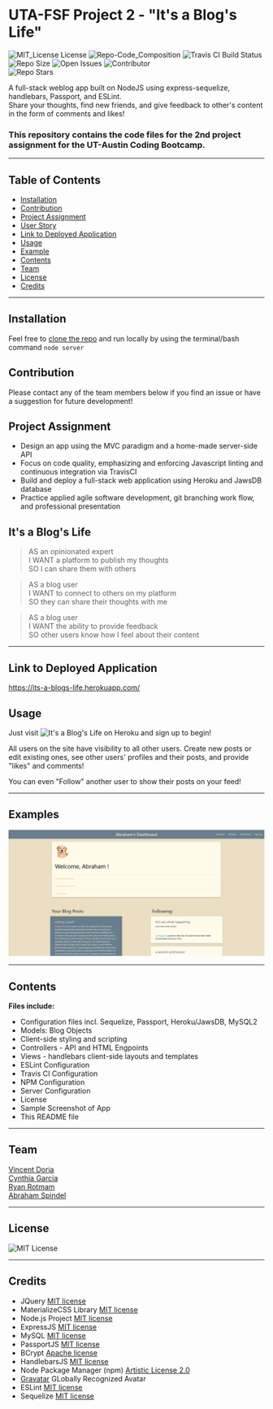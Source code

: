 # UTA-FSF Project 2 - "It's a Blog's Life" 
 ![MIT_License License](https://img.shields.io/badge/License-MIT_License-brightgreen)
 ![Repo-Code_Composition](https://img.shields.io/github/languages/top/Cenzo-cmd/Project-2) 
 ![Travis CI Build Status](https://img.shields.io/travis/Cenzo-cmd/Project-2)
 ![Repo Size](https://img.shields.io/github/repo-size/Cenzo-cmd/Project-2)
 ![Open Issues](https://img.shields.io/github/issues/Cenzo-cmd/Project-2)
 ![Contributor](https://img.shields.io/github/contributors/cenzo-cmd/project-2)  
 ![Repo Stars](https://img.shields.io/github/stars/cenzo-cmd/project-2?style=social)
  

A full-stack weblog app built on NodeJS using express-sequelize, handlebars, Passport, and ESLint.  
Share your thoughts, find new friends, and give feedback to other's content in the form of comments and likes!


### This repository contains the code files for the 2nd project assignment for the UT-Austin Coding Bootcamp.

---


## Table of Contents

* [Installation](#Installation)  
* [Contribution](#Contribution)  
* [Project Assignment](#Project-Assignment)  
* [User Story](#It's-a-Blog's-Life)  
* [Link to Deployed Application](#Link-to-Deployed-Application)  
* [Usage](#Usage)  
* [Example](#Example)  
* [Contents](#Contents)  
* [Team](#Author)  
* [License](#License)  
* [Credits](#Credits)  
  
 ---
 
 
## Installation

Feel free to [clone the repo](https://github.com/Cenzo-cmd/Project-2) and run locally by using the terminal/bash command `node server`

## Contribution

Please contact any of the team members below if you find an issue or have a suggestion for future development!
 
## Project Assignment

- Design an app using the MVC paradigm and a home-made server-side API
- Focus on code quality, emphasizing and enforcing Javascript linting and continuous integration via TravisCI
- Build and deploy a full-stack web application using Heroku and JawsDB database  
- Practice applied agile software development, git branching work flow, and professional presentation  


## It's a Blog's Life

>AS an opinionated expert  
>I WANT a platform to publish my thoughts  
>SO I can share them with others  

>AS a blog user  
>I WANT to connect to others on my platform  
>SO they can share their thoughts with me  

>AS a blog user  
>I WANT the ability to provide feedback  
>SO other users know how I feel about their content  


---

## Link to Deployed Application

https://its-a-blogs-life.herokuapp.com/


## Usage 

Just visit ![It's a Blog's Life](https://dashboard.heroku.com/apps/its-a-blogs-life) on Heroku and sign up to begin!  
  
All users on the site have visibility to all other users. Create new posts or edit existing ones, see other users' profiles and their posts, and provide "likes" and comments!  

You can even "Follow" another user to show their posts on your feed!

---

## Examples

![Screenshot of deployed app](./app-screenshot.png)

---

## Contents
**Files include:**
* Configuration files incl. Sequelize, Passport, Heroku/JawsDB, MySQL2
* Models: Blog Objects
* Client-side styling and scripting
* Controllers - API and HTML Engpoints
* Views - handlebars client-side layouts and templates
* ESLint Configuration
* Travis CI Configuration
* NPM Configuration
* Server Configuration
* License
* Sample Screenshot of App 
* This README file

---

## Team
[Vincent Doria](https://github.com/Cenzo-cmd)  
[Cynthia Garcia](https://github.com/caersun)  
[Ryan Rotmam](https://github.com/ryanrotman)  
[Abraham Spindel](https://github.com/abraspin)

---

## License
![MIT License](https://github.com/Cenzo-cmd/Project-2/blob/main/LICENSE)

---

## Credits
* JQuery [MIT license](https://jquery.org/license/)   
* MaterializeCSS Library [MIT license](https://github.com/Dogfalo/materialize/blob/master/LICENSE)    
* Node.js Project [MIT license](https://raw.githubusercontent.com/nodejs/node/master/LICENSE)   
* ExpressJS [MIT license](https://github.com/expressjs/express/blob/HEAD/LICENSE)   
* MySQL [MIT license](https://github.com/mysqljs/mysql/blob/master/License)  
* PassportJS [MIT license](https://github.com/jaredhanson/passport/blob/master/LICENSE)  
* BCrypt [Apache license]( https://github.com/patrickfav/bcrypt/blob/master/LICENSE) 
* HandlebarsJS [MIT license]( https://github.com/handlebars-lang/handlebars.js/blob/master/LICENSE) 
* Node Package Manager (npm) [Artistic License 2.0](https://www.npmjs.com/policies/npm-license)  
* [Gravatar](http://en.gravatar.com/) GLobally Recognized Avatar
* ESLint [MIT license](https://github.com/eslint/eslint/blob/master/LICENSE)
* Sequelize [MIT license](https://github.com/sequelize/sequelize/blob/master/LICENSE)

